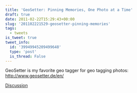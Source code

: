 ```yaml
---
title: 'GeoSetter: Pinning Memories, One Photo at a Time'
draft: true
date: 2011-02-22T15:29:43+00:00
slug: '201102221529-geosetter-pinning-memories'
tags:
  - tweets
is_tweet: true
tweet_info:
  id: '39949945209499648'
  type: 'post'
  is_thread: False
---
```




GeoSetter is my favorite geo tagger for geo tagging photos: http://www.geosetter.de/en/

[Discussion](https://x.com/sytelus/status/39949945209499648)
